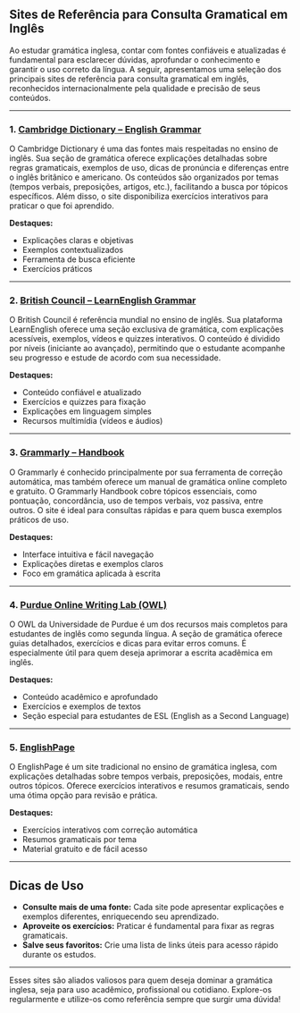 
## Sites de Referência para Consulta Gramatical em Inglês

Ao estudar gramática inglesa, contar com fontes confiáveis e atualizadas é fundamental para esclarecer dúvidas, aprofundar o conhecimento e garantir o uso correto da língua. A seguir, apresentamos uma seleção dos principais sites de referência para consulta gramatical em inglês, reconhecidos internacionalmente pela qualidade e precisão de seus conteúdos.

---

### 1. [Cambridge Dictionary – English Grammar](https://dictionary.cambridge.org/grammar/british-grammar/)

O Cambridge Dictionary é uma das fontes mais respeitadas no ensino de inglês. Sua seção de gramática oferece explicações detalhadas sobre regras gramaticais, exemplos de uso, dicas de pronúncia e diferenças entre o inglês britânico e americano. Os conteúdos são organizados por temas (tempos verbais, preposições, artigos, etc.), facilitando a busca por tópicos específicos. Além disso, o site disponibiliza exercícios interativos para praticar o que foi aprendido.

**Destaques:**
- Explicações claras e objetivas
- Exemplos contextualizados
- Ferramenta de busca eficiente
- Exercícios práticos

---

### 2. [British Council – LearnEnglish Grammar](https://learnenglish.britishcouncil.org/grammar)

O British Council é referência mundial no ensino de inglês. Sua plataforma LearnEnglish oferece uma seção exclusiva de gramática, com explicações acessíveis, exemplos, vídeos e quizzes interativos. O conteúdo é dividido por níveis (iniciante ao avançado), permitindo que o estudante acompanhe seu progresso e estude de acordo com sua necessidade.

**Destaques:**
- Conteúdo confiável e atualizado
- Exercícios e quizzes para fixação
- Explicações em linguagem simples
- Recursos multimídia (vídeos e áudios)

---

### 3. [Grammarly – Handbook](https://www.grammarly.com/handbook/)

O Grammarly é conhecido principalmente por sua ferramenta de correção automática, mas também oferece um manual de gramática online completo e gratuito. O Grammarly Handbook cobre tópicos essenciais, como pontuação, concordância, uso de tempos verbais, voz passiva, entre outros. O site é ideal para consultas rápidas e para quem busca exemplos práticos de uso.

**Destaques:**
- Interface intuitiva e fácil navegação
- Explicações diretas e exemplos claros
- Foco em gramática aplicada à escrita

---

### 4. [Purdue Online Writing Lab (OWL)](https://owl.purdue.edu/owl/english_as_a_second_language/esl_students/grammar/index.html)

O OWL da Universidade de Purdue é um dos recursos mais completos para estudantes de inglês como segunda língua. A seção de gramática oferece guias detalhados, exercícios e dicas para evitar erros comuns. É especialmente útil para quem deseja aprimorar a escrita acadêmica em inglês.

**Destaques:**
- Conteúdo acadêmico e aprofundado
- Exercícios e exemplos de textos
- Seção especial para estudantes de ESL (English as a Second Language)

---

### 5. [EnglishPage](https://www.englishpage.com/)

O EnglishPage é um site tradicional no ensino de gramática inglesa, com explicações detalhadas sobre tempos verbais, preposições, modais, entre outros tópicos. Oferece exercícios interativos e resumos gramaticais, sendo uma ótima opção para revisão e prática.

**Destaques:**
- Exercícios interativos com correção automática
- Resumos gramaticais por tema
- Material gratuito e de fácil acesso

---

## Dicas de Uso

- **Consulte mais de uma fonte:** Cada site pode apresentar explicações e exemplos diferentes, enriquecendo seu aprendizado.
- **Aproveite os exercícios:** Praticar é fundamental para fixar as regras gramaticais.
- **Salve seus favoritos:** Crie uma lista de links úteis para acesso rápido durante os estudos.

---

Esses sites são aliados valiosos para quem deseja dominar a gramática inglesa, seja para uso acadêmico, profissional ou cotidiano. Explore-os regularmente e utilize-os como referência sempre que surgir uma dúvida!
```

